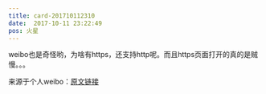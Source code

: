 ```yaml
---
title: card-201710112310
date:  2017-10-11 23:22:49
pos: 火星
---
```

weibo也是奇怪哟，为啥有https，还支持http呢。而且https页面打开的真的是贼慢。。。 

来源于个人weibo：[原文链接](https://m.weibo.cn/status/FpVRk1yIm?mblogid=FpVRk1yIm)